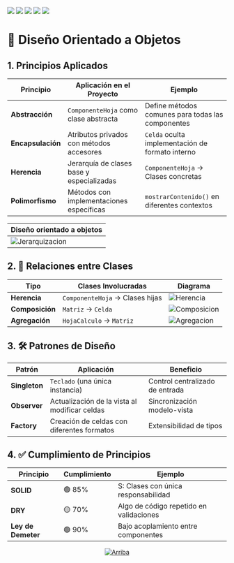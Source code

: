 [![](https://img.shields.io/badge/-Inicio-FFF?style=flat&logo=Emlakjet&logoColor=black)](/README.md) [![](https://img.shields.io/badge/-Entrega_1-FFF?style=flat&logo=openstreetmap&logoColor=black)](/documentos/entregas.d.md) [![](https://img.shields.io/badge/-Entrega_2-FFF?style=flat&logo=openstreetmap&logoColor=black)](/documentos/entregas.dM.md)  [![](https://img.shields.io/badge/-Entrega_3-FFF?style=flat&logo=openstreetmap&logoColor=black)](/documentos/entregas.dOO.md)  [![](https://img.shields.io/badge/-Entrega_4-FFF?style=flat&logo=openstreetmap&logoColor=black)]()


# 🧬 Diseño Orientado a Objetos 

## 1. Principios Aplicados

| Principio | Aplicación en el Proyecto | Ejemplo |
|-----------|---------------------------|---------|
| **Abstracción** | `ComponenteHoja` como clase abstracta | Define métodos comunes para todas las componentes |
| **Encapsulación** | Atributos privados con métodos accesores | `Celda` oculta implementación de formato interno |
| **Herencia** | Jerarquía de clases base y especializadas | `ComponenteHoja` → Clases concretas |
| **Polimorfismo** | Métodos con implementaciones específicas | `mostrarContenido()` en diferentes contextos |



| Diseño orientado a objetos|
|-|
|![Jerarquizacion](/images/modelosUML/DiseñoObjetos.svg)

## 2. 🔗 Relaciones entre Clases

| Tipo | Clases Involucradas | Diagrama |
|------|---------------------|----------|
| **Herencia** | `ComponenteHoja` → Clases hijas | ![Herencia](/images/modelosUML/HerenciaOO.svg) |
| **Composición** | `Matriz` → `Celda` | ![Composicion](/images/modelosUML/ComposicionOO.svg) |
| **Agregación** | `HojaCalculo` → `Matriz` | ![Agregacion](/images/modelosUML/AgregacionOO.svg) |

## 3. 🛠️ Patrones de Diseño

| Patrón | Aplicación | Beneficio |
|--------|------------|-----------|
| **Singleton** | `Teclado` (una única instancia) | Control centralizado de entrada |
| **Observer** | Actualización de la vista al modificar celdas | Sincronización modelo-vista |
| **Factory** | Creación de celdas con diferentes formatos | Extensibilidad de tipos |

## 4. ✅ Cumplimiento de Principios 

| Principio | Cumplimiento | Ejemplo |
|-----------|--------------|---------|
| **SOLID** | 🟢 85% | S: Clases con única responsabilidad |
| **DRY** | 🟡 70% | Algo de código repetido en validaciones |
| **Ley de Demeter** | 🟢 90% | Bajo acoplamiento entre componentes |

<div align=center>

[![Arriba](https://img.shields.io/badge/-Volver_Arriba-5D5D5D?style=flat)](#diseño-orientado-a-objetos-doo)

</div>